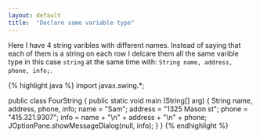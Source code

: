 ```yaml
---
layout: default
title:  "Declare same variable type"
---
```

Here I have 4 string varibles with different names. Instead of saying that each of them is a string on each row I delcare them all the same varible type in this case `string` at the same time with: `String name, address, phone, info;`.

{% highlight java %}
import javax.swing.*;

public class FourString {
	public static void main (String[] arg) {
		String name, address, phone, info;
		name = "Sam";
		address = "1325 Mason st";
		phone = "415.321.9307";
		info = name + "\n" + address + "\n" + phone;
		JOptionPane.showMessageDialog(null, info);
	}
}
{% endhighlight %}
